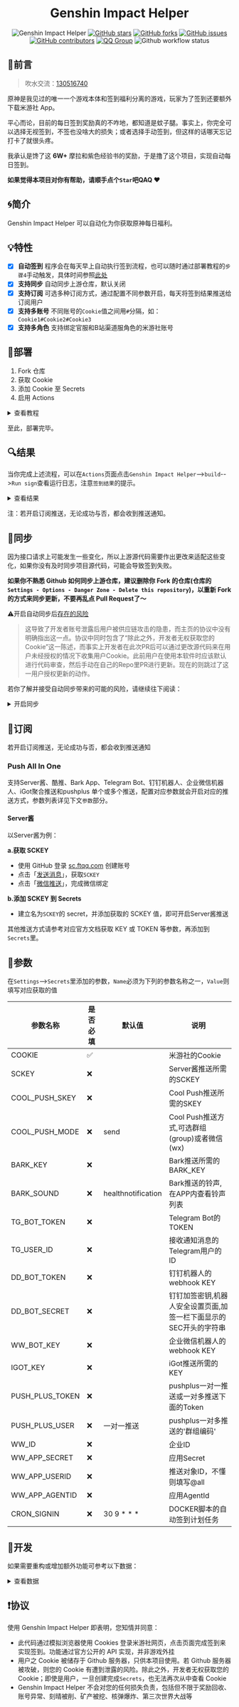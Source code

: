 <div align="center"> 
<h1 align="center">
Genshin Impact Helper
</h1>

![Genshin Impact Helper](https://i.loli.net/2020/11/18/3zogEraBFtOm5nI.jpg)
[![GitHub stars](https://img.shields.io/github/stars/y1ndan/genshin-impact-helper?style=flat-square)](https://github.com/y1ndan/genshin-impact-helper/stargazers)
[![GitHub forks](https://img.shields.io/github/forks/y1ndan/genshin-impact-helper?style=flat-square)](https://github.com/y1ndan/genshin-impact-helper/network)
[![GitHub issues](https://img.shields.io/github/issues/y1ndan/genshin-impact-helper?style=flat-square)](https://github.com/y1ndan/genshin-impact-helper/issues)
[![GitHub contributors](https://img.shields.io/github/contributors/y1ndan/genshin-impact-helper?style=flat-square)](https://github.com/y1ndan/genshin-impact-helper/graphs/contributors)
[![QQ Group](https://img.shields.io/badge/chat-130516740-0d86d7?style=flat-square)](https://qm.qq.com/cgi-bin/qm/qr?k=_M9lYFxkYD7yQQR2btyG3pkZWFys_I-l&authKey=evGDzE2eFVBm46jsHpgcWrokveg70Z9GKl3H45o0oJuia620UGeO27lDPG9gKb/2&noverify=0)
![Github workflow status](https://img.shields.io/github/workflow/status/y1ndan/genshin-impact-helper/Genshin%20Impact%20Helper?label=status&style=flat-square)

</div>

## 💭前言

> 吹水交流：[130516740](https://qm.qq.com/cgi-bin/qm/qr?k=_M9lYFxkYD7yQQR2btyG3pkZWFys_I-l&authKey=evGDzE2eFVBm46jsHpgcWrokveg70Z9GKl3H45o0oJuia620UGeO27lDPG9gKb/2&noverify=0)

原神是我见过的唯一一个游戏本体和签到福利分离的游戏，玩家为了签到还要额外下载米游社 App。

平心而论，目前的每日签到奖励真的不咋地，都知道是蚊子腿。事实上，你完全可以选择无视签到，不签也没啥大的损失；或者选择手动签到，但这样的话哪天忘记打卡了就很头疼。

我承认是馋了这 **6W+** 摩拉和紫色经验书的奖励，于是撸了这个项目，实现自动每日签到。

**如果觉得本项目对你有帮助，请顺手点个`Star`吧QAQ ♥**

## 🌀简介

Genshin Impact Helper 可以自动化为你获取原神每日福利。

## 💡特性

- [x] **自动签到**  程序会在每天早上自动执行签到流程，也可以随时通过部署教程的`步骤4`手动触发，具体时间参照[此处](.github/workflows/main.yml)
- [x] **支持同步**  自动同步上游仓库，默认关闭
- [x] **支持订阅**  可选多种订阅方式，通过配置不同参数开启，每天将签到结果推送给订阅用户
- [x] **支持多账号**  不同账号的`Cookie`值之间用`#`分隔，如：`Cookie1#Cookie2#Cookie3`
- [x] **支持多角色**  支持绑定官服和B站渠道服角色的米游社账号

## 📐部署

1. Fork 仓库
2. 获取 Cookie
3. 添加 Cookie 至 Secrets
4. 启用 Actions

<details>
<summary>查看教程</summary>

### 1. Fork 仓库

- 项目地址：[github/genshin-impact-helper](https://github.com/y1ndan/genshin-impact-helper)
- 点击右上角`Fork`到自己的账号下

![fork](https://i.loli.net/2020/10/28/qpXowZmIWeEUyrJ.png)

- 将仓库默认分支设置为 master 分支

### 2. 获取 Cookie

浏览器打开 https://bbs.mihoyo.com/ys/ 并登录账号

#### 2.1 方法一

- 按`F12`，打开`开发者工具`，找到`Network`并点击
- 按`F5`刷新页面，按下图复制`Cookie`

![cookie](https://i.loli.net/2020/10/28/TMKC6lsnk4w5A8i.png)

- 当触发`Debugger`时，可尝试按`Ctrl + F8`关闭，然后再次刷新页面，最后复制`Cookie`

#### 2.2 方法二

- 复制以下代码

```
var cookie = document.cookie;
var ask = confirm('Cookie:' + cookie + '\n\n是否复制内容到剪切板？');
if (ask == true) {
    copy(cookie);
    msg = cookie;
} else {
    msg = 'Cancel';
}
```

- 按`F12`，打开`开发者工具`，找到`Console`并点击
- 命令行粘贴代码并运行，获得类似`Cookie:xxxxxx`的输出信息
- `xxxxxx`部分即为所需复制的`Cookie`，点击确定复制

### 3. 添加 Cookie 至 Secrets

- 回到项目页面，依次点击`Settings`-->`Secrets`-->`New secret`

![new-secret.png](https://i.loli.net/2020/10/28/sxTuBFtRvzSgUaA.png)

- 建立名为`COOKIE`的 secret，值为`步骤2`中复制的`Cookie`内容，最后点击`Add secret`

- secret名字必须为`COOKIE`！
- secret名字必须为`COOKIE`！
- secret名字必须为`COOKIE`！

![add-secret](https://i.loli.net/2020/10/28/sETkVdmrNcCUpgq.png)

### 4. 启用 Actions

> Actions 默认为关闭状态，Fork 之后需要手动执行一次，若成功运行其才会激活。

返回项目主页面，点击上方的`Actions`，再点击左侧的`Genshin Impact Helper`，再点击`Run workflow`
    
![run](https://i.loli.net/2020/10/28/5ylvgdYf9BDMqAH.png)

</details>

至此，部署完毕。

## 🔍结果

当你完成上述流程，可以在`Actions`页面点击`Genshin Impact Helper`-->`build`-->`Run sign`查看运行日志，注意`签到结果`的提示。

<details>
<summary>查看结果</summary>

### 签到成功

如果成功，会输出类似`签到结果: 成功: 1 | 失败: 0 `的信息：

```
签到结果: 成功: 1 | 失败: 0

	NO.1 账号:
    #########2021-01-13#########
    🔅[天空岛]1******9
    今日奖励: 摩拉 × 8000
    本月累签: 13 天
    签到结果: OK
    ############################
    #########2021-01-13#########
    🔅[世界树]5******1
    今日奖励: 精锻用良矿 × 3
    本月累签: 2 天
    签到结果: OK
    ############################
```

### 签到失败

如果失败，会输出类似`签到结果: 成功: 0 | 失败: 1`的信息：

```
签到结果: 成功: 0 | 失败: 1

	NO.1 账号:
    登录失效，请重新登录
```

同时你会收到一封来自GitHub、标题为`Run failed: Genshin Impact Helper - master`的邮件。

</details>

注：若开启订阅推送，无论成功与否，都会收到推送通知。

## 🔄同步

因为接口请求上可能发生一些变化，所以上游源代码需要作出更改来适配这些变化，如果你没有及时同步项目源代码，可能会导致签到失败。

**如果你不熟悉 Github 如何同步上游仓库，建议删除你 Fork 的仓库(仓库的`Settings - Options - Danger Zone - Delete this repository`)，以重新 Fork 的方式来同步更新，不要再乱点 Pull Request了～**

⚠️开启自动同步后[存在的风险](https://github.com/y1ndan/genshin-impact-helper/pull/47#issuecomment-751869761)
> 这导致了开发者账号泄露后用户被供应链攻击的隐患，而主页的协议中没有明确指出这一点。协议中同时包含了“除此之外，开发者无权获取您的 Cookie”这一陈述，而事实上开发者在此次PR后可以通过更改源代码来在用户未经授权的情况下收集用户Cookie。此前用户在使用本软件时应该默认进行代码审查，然后手动在自己的Repo里PR进行更新。现在的则跳过了这一用户授权更新的动作。

若你了解并接受自动同步带来的可能的风险，请继续往下阅读：

<details>
<summary>开启同步</summary>

项目重新启用自动同步功能，默认关闭。

同步默认使用远程仓库覆盖复刻仓库的方式，如果想保留自己的修改，可以编辑`pull.yml`文件，将`mergeMethod: hardreset`修改为`mergeMethod: merge`。

### 激活安装

1. 前往 `https://pull.git.ci/check/${owner}/genshin-impact-helper` 激活配置文件，其中`${owner}`修改为你的 Github 用户名
2. 安装 [![<img src="https://prod.download/pull-18h-svg" valign="bottom"/> Pull](https://prod.download/pull-18h-svg) Pull app](https://github.com/apps/pull)，在安装向导页选择`Only select repositories`，下拉列表选择`genshin-impact-helper`，点击`Install`完成安装
3. 程序会在上游仓库有更新时 3 小时内自动同步

### 手动触发

完成激活安装后，你可以随时前往 `https://pull.git.ci/process/${owner}/genshin-impact-helper` 手动触发同步，其中`${owner}`修改为你的 Github 用户名，网页显示`Success`则触发成功。

如果没有自动同步，应检查你的仓库是否已经是最新的；或者检查仓库的`Pull requests
              `里是否有以`[pull]`开头的合并请求，若有则需要点进去找到`Merge pull request`按钮，点击确认合并。

</details>

## 🔔订阅

若开启订阅推送，无论成功与否，都会收到推送通知

### Push All In One

支持Server酱、酷推、Bark App、Telegram Bot、钉钉机器人、企业微信机器人、iGot聚合推送和pushplus 单个或多个推送，配置对应参数就会开启对应的推送方式，参数列表详见下文`参数`部分。

#### Server酱

以Server酱为例：

**a.获取 SCKEY**

- 使用 GitHub 登录 [sc.ftqq.com](http://sc.ftqq.com/?c=github&a=login) 创建账号
- 点击「[发送消息](http://sc.ftqq.com/?c=code)」，获取`SCKEY`
- 点击「[微信推送](http://sc.ftqq.com/?c=wechat&a=bind)」，完成微信绑定

**b.添加 SCKEY 到 Secrets**

- 建立名为`SCKEY`的 secret，并添加获取的 SCKEY 值，即可开启Server酱推送

其他推送方式请参考对应官方文档获取 KEY 或 TOKEN 等参数，再添加到`Secrets`里。

## 🧬参数

在`Settings`-->`Secrets`里添加的参数，`Name`必须为下列的参数名称之一，`Value`则填写对应获取的值

|   参数名称         |   是否必填   |   默认值           |   说明                                                          |
|---                |---          |---                 |---                                                              |
|   COOKIE          | ✅         |                    |   米游社的Cookie                                                 |
|   SCKEY           | ❌         |                    |   Server酱推送所需的SCKEY                                         |
|   COOL_PUSH_SKEY  | ❌         |                    |   Cool Push推送所需的SKEY                                         |
|   COOL_PUSH_MODE  | ❌         | send               |   Cool Push推送方式,可选群组(group)或者微信(wx)                     |
|   BARK_KEY        | ❌         |                    |   Bark推送所需的BARK_KEY                                          |
|   BARK_SOUND      | ❌         | healthnotification |   Bark推送的铃声,在APP内查看铃声列表                                |
|   TG_BOT_TOKEN    | ❌         |                    |   Telegram Bot的TOKEN                                             |
|   TG_USER_ID      | ❌         |                    |   接收通知消息的Telegram用户的ID                                   |
|   DD_BOT_TOKEN    | ❌         |                    |   钉钉机器人的webhook KEY                                          |
|   DD_BOT_SECRET   | ❌         |                    |   钉钉加签密钥,机器人安全设置页面,加签一栏下面显示的SEC开头的字符串    |
|   WW_BOT_KEY      | ❌         |                    |   企业微信机器人的webhook KEY                                      |
|   IGOT_KEY        | ❌         |                    |   iGot推送所需的KEY                                                |
|   PUSH_PLUS_TOKEN | ❌         |                    |   pushplus一对一推送或一对多推送下面的Token                         |
|   PUSH_PLUS_USER  | ❌         | 一对一推送           |   pushplus一对多推送的'群组编码'                                   |
|   WW_ID           | ❌         |                    |   企业ID                                                          |
|   WW_APP_SECRET   | ❌         |                    |   应用Secret                                                      |
|   WW_APP_USERID   | ❌         |                    |   推送对象ID，不懂则填写@all                                        |
|   WW_APP_AGENTID  | ❌         |                    |   应用AgentId                                                     |
|   CRON_SIGNIN     | ❌         | 30 9 * * *         |   DOCKER脚本的自动签到计划任务                                   |

## 🔨开发

如果需要重构或增加额外功能可参考以下数据：

<details>
<summary>查看数据</summary>

```python
# 角色信息
roles = Roles(cookie).get_roles()
roles = {
    'retcode': 0,
    'message': 'OK',
    'data': {
        'list': [
            {
                'game_biz': 'hk4e_cn',
                'region': 'cn_gf01',
                'game_uid': '111111111',
                'nickname': '酸柚子',
                'level': 48,
                'is_chosen': False,
                'region_name': '天空岛',
                'is_official': True
            }
        ]
    }
}
```
```python
# 签到信息
infos = Sign(cookie).get_info()
infos = [
    {
        'retcode': 0,
        'message': 'OK',
        'data': {
            'total_sign_day': 5,
            'today': '2021-01-05',
            'is_sign': True,
            'first_bind': False,
            'is_sub': False,
            'month_first': False
        }
    }
]
```

</details>

## ❗️协议

使用 Genshin Impact Helper 即表明，您知情并同意：

- 此代码通过模拟浏览器使用 Cookies 登录米游社网页，点击页面完成签到来实现签到。功能通过官方公开的 API 实现，并非游戏外挂
- 用户之 Cookie 被储存于 Github 服务器，只供本项目使用。若 Github 服务器被攻破，则您的 Cookie 有遭到泄露的风险。除此之外，开发者无权获取您的 Cookie；即使是用户，一旦创建完成`Secrets`，也无法再次从中查看 Cookie
- Genshin Impact Helper 不会对您的任何损失负责，包括但不限于奖励回收、账号异常、刻晴被削、矿产被挖、核弹爆炸、第三次世界大战等
